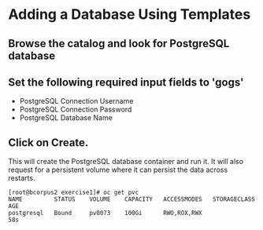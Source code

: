 # Adding a Database Using Templates
## Browse the catalog and look for PostgreSQL database
## Set the following required input fields to 'gogs'
- PostgreSQL Connection Username
- PostgreSQL Connection Password
- PostgreSQL Database Name

## Click on Create. 
This will create the PostgreSQL database container and run it. It will also request for a persistent volume where it can persist the data across restarts.

```
[root@bcorpus2 exercise1]# oc get pvc
NAME         STATUS    VOLUME    CAPACITY   ACCESSMODES   STORAGECLASS   AGE
postgresql   Bound     pv0073    100Gi      RWO,ROX,RWX                  58s
```

